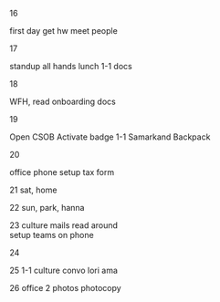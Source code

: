 ---
---

16

first day 
get hw 
meet people 

17 

standup
all hands 
lunch 
1-1
docs

18 

WFH, read onboarding docs 

19

Open CSOB 
Activate badge 
1-1
Samarkand 
Backpack 

20 

office
phone setup 
tax form 

21 
sat, home

22
sun, park, hanna 

23 
culture 
mails
read around  
setup teams on phone 

24


25
1-1
culture convo 
lori ama 

26 
office 
2 photos 
photocopy 

